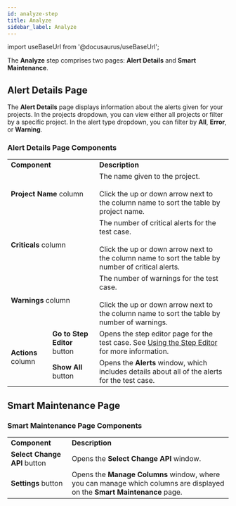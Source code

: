 ```yaml
---
id: analyze-step
title: Analyze
sidebar_label: Analyze
---
```


import useBaseUrl from '@docusaurus/useBaseUrl';

The **Analyze** step comprises two pages: **Alert Details** and **Smart Maintenance**.

## Alert Details Page
The **Alert Details** page displays information about the alerts given for your projects. In the projects dropdown, you can view either all projects or filter by a specific project. In the alert type dropdown, you can filter by **All**, **Error**, or **Warning**.

### Alert Details Page Components

<table>
  <tr>
    <td colspan='2'><b>Component</b>
    </td>
    <td><b>Description</b>
    </td>
  </tr>
  <tr>
    <td colspan='2'><b>Project Name</b> column
    </td>
    <td>The name given to the project.<br/><br/>Click the up or down arrow next to the column name to sort the table by project name.
    </td>
  </tr>
  <tr>
    <td colspan='2'><b>Criticals</b> column
    </td>
    <td>The number of critical alerts for the test case.<br/><br/>Click the up or down arrow next to the column name to sort the table by number of critical alerts.
    </td>
  </tr>
  <tr>
    <td colspan='2'><b>Warnings</b> column
    </td>
    <td>The number of warnings for the test case.<br/><br/>Click the up or down arrow next to the column name to sort the table by number of warnings.
    </td>
  </tr>
  <tr>
    <td rowspan='2'><b>Actions</b> column
    </td>
    <td><b>Go to Step Editor</b> button
    </td>
    <td>Opens the step editor page for the test case. See <a href="/dev/low-code/plan/projects/project-details-page#using-the-step-editor">Using the Step Editor</a> for more information.
    </td>
  </tr>
  <tr>
    <td><b>Show All</b> button
    </td>
    <td>Opens the <b>Alerts</b> window, which includes details about all of the alerts for the test case.
    </td>
  </tr>
</table>

## Smart Maintenance Page

### Smart Maintenance Page Components

<table>
  <tr>
    <td><b>Component</b>
    </td>
    <td><b>Description</b>
    </td>
  </tr>
  <tr>
    <td><b>Select Change API</b> button
    </td>
    <td>Opens the <b>Select Change API</b> window.
    </td>
  </tr>
  <tr>
    <td><b>Settings</b> button
    </td>
    <td>Opens the <b>Manage Columns</b> window, where you can manage which columns are displayed on the <b>Smart Maintenance</b> page.
    </td>
  </tr>
</table>
